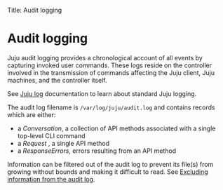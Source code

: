 Title: Audit logging

# Audit logging

Juju audit logging provides a chronological account of all events by capturing
invoked user commands. These logs reside on the controller involved in the
transmission of commands affecting the Juju client, Juju machines, and the
controller itself.

See [Juju log][logs] documentation to learn about standard Juju logging.

The audit log filename is `/var/log/juju/audit.log` and contains records which
are either:

 - a *Conversation*, a collection of API methods associated with a single
   top-level CLI command
 - a *Request* , a single API method
 - a *ResponseErrors*, errors resulting from an API method

Information can be filtered out of the audit log to prevent its file(s) from
growing without bounds and making it difficult to read. See
[Excluding information from the audit log][excluding-information-from-the-audit-log].


<!-- LINKS -->

[logs]: ./troubleshooting-logs.html
[excluding-information-from-the-audit-log]: ./controllers-config.html#excluding-information-from-the-audit-log
